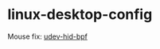 # linux-desktop-config

Mouse fix: [udev-hid-bpf](https://gitlab.freedesktop.org/libevdev/udev-hid-bpf)
